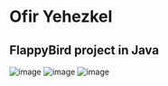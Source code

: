# Ofir Yehezkel
## FlappyBird project in Java
![image](https://user-images.githubusercontent.com/102524635/213062377-e3780b46-b4de-4345-ad53-fa0f950e3408.png)  ![image](https://user-images.githubusercontent.com/102524635/213062576-4be067be-c125-43c2-8e1d-c9e313b316c8.png)  ![image](https://user-images.githubusercontent.com/102524635/213062641-2b7108b9-0596-4a8f-8194-1573907e8865.png)
